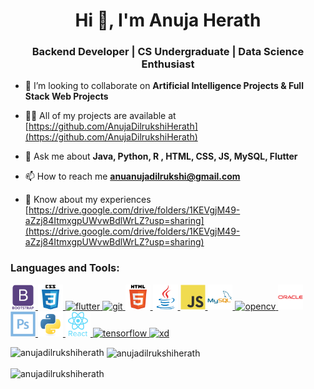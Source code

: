<h1 align="center">Hi 👋, I'm Anuja Herath</h1>
<h3 align="center">Backend Developer | CS Undergraduate | Data Science Enthusiast</h3>

- 👯 I’m looking to collaborate on **Artificial Intelligence Projects & Full Stack Web Projects**

- 👨‍💻 All of my projects are available at [https://github.com/AnujaDilrukshiHerath](https://github.com/AnujaDilrukshiHerath)

- 💬 Ask me about **Java, Python, R , HTML, CSS, JS, MySQL, Flutter**

- 📫 How to reach me **anuanujadilrukshi@gmail.com**

- 📄 Know about my experiences [https://drive.google.com/drive/folders/1KEVgjM49-aZzj84ItmxgpUWvwBdlWrLZ?usp=sharing](https://drive.google.com/drive/folders/1KEVgjM49-aZzj84ItmxgpUWvwBdlWrLZ?usp=sharing)


<h3 align="left">Languages and Tools:</h3>
<p align="left"> <a href="https://getbootstrap.com" target="_blank"> <img src="https://raw.githubusercontent.com/devicons/devicon/master/icons/bootstrap/bootstrap-plain-wordmark.svg" alt="bootstrap" width="40" height="40"/> </a> <a href="https://www.w3schools.com/css/" target="_blank"> <img src="https://raw.githubusercontent.com/devicons/devicon/master/icons/css3/css3-original-wordmark.svg" alt="css3" width="40" height="40"/> </a> <a href="https://flutter.dev" target="_blank"> <img src="https://www.vectorlogo.zone/logos/flutterio/flutterio-icon.svg" alt="flutter" width="40" height="40"/> </a> <a href="https://git-scm.com/" target="_blank"> <img src="https://www.vectorlogo.zone/logos/git-scm/git-scm-icon.svg" alt="git" width="40" height="40"/> </a> <a href="https://www.w3.org/html/" target="_blank"> <img src="https://raw.githubusercontent.com/devicons/devicon/master/icons/html5/html5-original-wordmark.svg" alt="html5" width="40" height="40"/> </a> <a href="https://www.java.com" target="_blank"> <img src="https://raw.githubusercontent.com/devicons/devicon/master/icons/java/java-original.svg" alt="java" width="40" height="40"/> </a> <a href="https://developer.mozilla.org/en-US/docs/Web/JavaScript" target="_blank"> <img src="https://raw.githubusercontent.com/devicons/devicon/master/icons/javascript/javascript-original.svg" alt="javascript" width="40" height="40"/> </a> <a href="https://www.mysql.com/" target="_blank"> <img src="https://raw.githubusercontent.com/devicons/devicon/master/icons/mysql/mysql-original-wordmark.svg" alt="mysql" width="40" height="40"/> </a> <a href="https://opencv.org/" target="_blank"> <img src="https://www.vectorlogo.zone/logos/opencv/opencv-icon.svg" alt="opencv" width="40" height="40"/> </a> <a href="https://www.oracle.com/" target="_blank"> <img src="https://raw.githubusercontent.com/devicons/devicon/master/icons/oracle/oracle-original.svg" alt="oracle" width="40" height="40"/> </a> <a href="https://www.photoshop.com/en" target="_blank"> <img src="https://raw.githubusercontent.com/devicons/devicon/master/icons/photoshop/photoshop-line.svg" alt="photoshop" width="40" height="40"/> </a> <a href="https://www.python.org" target="_blank"> <img src="https://raw.githubusercontent.com/devicons/devicon/master/icons/python/python-original.svg" alt="python" width="40" height="40"/> </a> <a href="https://reactjs.org/" target="_blank"> <img src="https://raw.githubusercontent.com/devicons/devicon/master/icons/react/react-original-wordmark.svg" alt="react" width="40" height="40"/> </a> <a href="https://www.tensorflow.org" target="_blank"> <img src="https://www.vectorlogo.zone/logos/tensorflow/tensorflow-icon.svg" alt="tensorflow" width="40" height="40"/> </a> <a href="https://www.adobe.com/products/xd.html" target="_blank"> <img src="https://cdn.worldvectorlogo.com/logos/adobe-xd.svg" alt="xd" width="40" height="40"/> </a> </p>

<p><img align="left" src="https://github-readme-stats.vercel.app/api/top-langs?username=anujadilrukshiherath&show_icons=true&theme=dark&locale=en&layout=compact" alt="anujadilrukshiherath" /></p>

<p>&nbsp;<img align="center" src="https://github-readme-stats.vercel.app/api?username=anujadilrukshiherath&show_icons=true&theme=dark&locale=en" alt="anujadilrukshiherath" /></p>

<p><img align="center" src="https://github-readme-streak-stats.herokuapp.com/?user=anujadilrukshiherath&theme=dark" alt="anujadilrukshiherath" /></p
  
  
  
